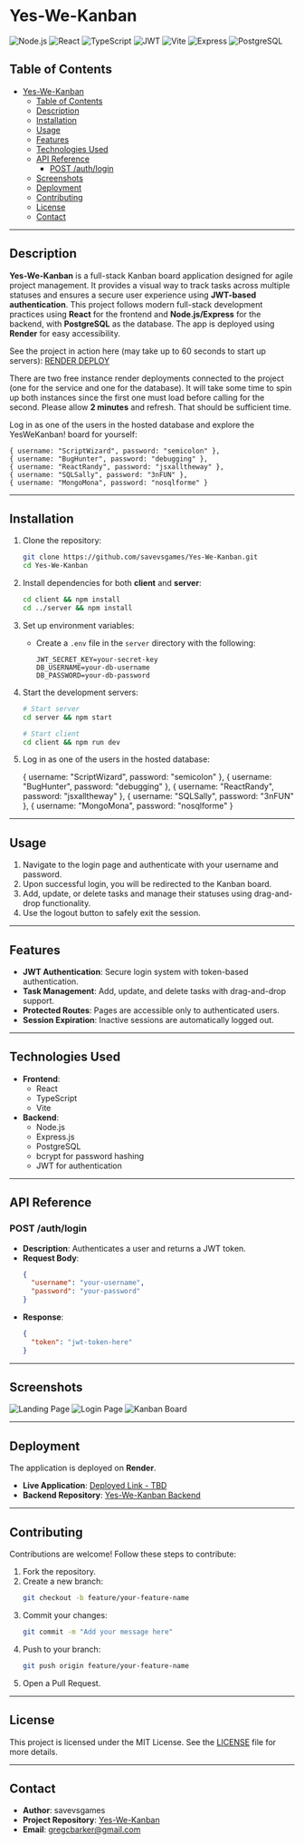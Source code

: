 # Yes-We-Kanban

![Node.js](https://img.shields.io/badge/Node.js-339933?logo=node.js&logoColor=white)
![React](https://img.shields.io/badge/React-61DAFB?logo=react&logoColor=white)
![TypeScript](https://img.shields.io/badge/TypeScript-3178C6?logo=typescript&logoColor=white)
![JWT](https://img.shields.io/badge/JWT-black?logo=JSON%20web%20tokens&logoColor=white)
![Vite](https://img.shields.io/badge/Vite-646CFF?logo=vite&logoColor=white)
![Express](https://img.shields.io/badge/Express-000000?logo=express&logoColor=white)
![PostgreSQL](https://img.shields.io/badge/PostgreSQL-336791?logo=postgresql&logoColor=white)

## Table of Contents

- [Yes-We-Kanban](#yes-we-kanban)
  - [Table of Contents](#table-of-contents)
  - [Description](#description)
  - [Installation](#installation)
  - [Usage](#usage)
  - [Features](#features)
  - [Technologies Used](#technologies-used)
  - [API Reference](#api-reference)
    - [POST /auth/login](#post-authlogin)
  - [Screenshots](#screenshots)
  - [Deployment](#deployment)
  - [Contributing](#contributing)
  - [License](#license)
  - [Contact](#contact)

---

## Description

**Yes-We-Kanban** is a full-stack Kanban board application designed for agile project management. It provides a visual way to track tasks across multiple statuses and ensures a secure user experience using **JWT-based authentication**. This project follows modern full-stack development practices using **React** for the frontend and **Node.js/Express** for the backend, with **PostgreSQL** as the database. The app is deployed using **Render** for easy accessibility.

See the project in action here (may take up to 60 seconds to start up servers): [RENDER DEPLOY](https://yes-we-kanban.onrender.com/)

There are two free instance render deployments connected to the project (one for the service and one for the database). It will take some time to spin up both instances since the first one must load before calling for the second. Please allow **2 minutes** and refresh. That should be sufficient time.

Log in as one of the users in the hosted database and explore the YesWeKanban! board for yourself:

    { username: "ScriptWizard", password: "semicolon" },
    { username: "BugHunter", password: "debugging" },
    { username: "ReactRandy", password: "jsxalltheway" },
    { username: "SQLSally", password: "3nFUN" },
    { username: "MongoMona", password: "nosqlforme" }

---

## Installation

1.  Clone the repository:

    ```bash
    git clone https://github.com/savevsgames/Yes-We-Kanban.git
    cd Yes-We-Kanban
    ```

2.  Install dependencies for both **client** and **server**:

    ```bash
    cd client && npm install
    cd ../server && npm install
    ```

3.  Set up environment variables:

    - Create a `.env` file in the `server` directory with the following:
      ```
      JWT_SECRET_KEY=your-secret-key
      DB_USERNAME=your-db-username
      DB_PASSWORD=your-db-password
      ```

4.  Start the development servers:

    ```bash
    # Start server
    cd server && npm start

    # Start client
    cd client && npm run dev
    ```

5.  Log in as one of the users in the hosted database:

    { username: "ScriptWizard", password: "semicolon" },
    { username: "BugHunter", password: "debugging" },
    { username: "ReactRandy", password: "jsxalltheway" },
    { username: "SQLSally", password: "3nFUN" },
    { username: "MongoMona", password: "nosqlforme" }

---

## Usage

1. Navigate to the login page and authenticate with your username and password.
2. Upon successful login, you will be redirected to the Kanban board.
3. Add, update, or delete tasks and manage their statuses using drag-and-drop functionality.
4. Use the logout button to safely exit the session.

---

## Features

- **JWT Authentication**: Secure login system with token-based authentication.
- **Task Management**: Add, update, and delete tasks with drag-and-drop support.
- **Protected Routes**: Pages are accessible only to authenticated users.
- **Session Expiration**: Inactive sessions are automatically logged out.

---

## Technologies Used

- **Frontend**:
  - React
  - TypeScript
  - Vite
- **Backend**:
  - Node.js
  - Express.js
  - PostgreSQL
  - bcrypt for password hashing
  - JWT for authentication

---

## API Reference

### POST /auth/login

- **Description**: Authenticates a user and returns a JWT token.
- **Request Body**:
  ```json
  {
    "username": "your-username",
    "password": "your-password"
  }
  ```
- **Response**:
  ```json
  {
    "token": "jwt-token-here"
  }
  ```

---

## Screenshots

![Landing Page](./readme_media/screenshot01.png)
![Login Page](./readme_media/screenshot02.png)
![Kanban Board](./readme_media/screenshot03.png)

---

## Deployment

The application is deployed on **Render**.

- **Live Application**: [Deployed Link - TBD](#)
- **Backend Repository**: [Yes-We-Kanban Backend](https://github.com/savevsgames/Yes-We-Kanban)

---

## Contributing

Contributions are welcome! Follow these steps to contribute:

1. Fork the repository.
2. Create a new branch:
   ```bash
   git checkout -b feature/your-feature-name
   ```
3. Commit your changes:
   ```bash
   git commit -m "Add your message here"
   ```
4. Push to your branch:
   ```bash
   git push origin feature/your-feature-name
   ```
5. Open a Pull Request.

---

## License

This project is licensed under the MIT License. See the [LICENSE](LICENSE) file for more details.

---

## Contact

- **Author**: savevsgames
- **Project Repository**: [Yes-We-Kanban](https://github.com/savevsgames/Yes-We-Kanban)
- **Email**: gregcbarker@gmail.com
